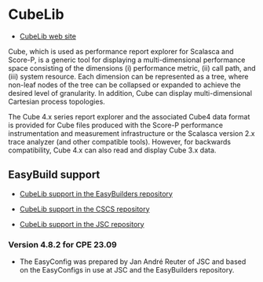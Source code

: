 # CubeLib

- [CubeLib web site](https://www.scalasca.org/scalasca/software/cube-4.x/download.html)

Cube, which is used as performance report explorer for Scalasca and Score-P, is a generic tool for displaying a multi-dimensional performance space consisting of the dimensions (i) performance metric, (ii) call path, and (iii) system resource. Each dimension can be represented as a tree, where non-leaf nodes of the tree can be collapsed or expanded to achieve the desired level of granularity. In addition, Cube can display multi-dimensional Cartesian process topologies.

The Cube 4.x series report explorer and the associated Cube4 data format is provided for Cube files produced with the Score-P performance instrumentation and measurement infrastructure or the Scalasca version 2.x trace analyzer (and other compatible tools). However, for backwards compatibility, Cube 4.x can also read and display Cube 3.x data.


## EasyBuild support

-   [CubeLib support in the EasyBuilders repository](https://github.com/easybuilders/easybuild-easyconfigs/tree/develop/easybuild/easyconfigs/c/CubeLib)
 
-   [CubeLib support in the CSCS repository](https://github.com/easybuilders/CSCS/tree/master/easybuild/easyconfigs/c/CubeLib)

-   [CubeLib support in the JSC repository](https://github.com/easybuilders/JSC/tree/2024/Golden_Repo/c/CubeLib)


### Version 4.8.2 for CPE 23.09

-   The EasyConfig was prepared by Jan André Reuter of JSC and based on the EasyConfigs
    in use at JSC and the EasyBuilders repository.




